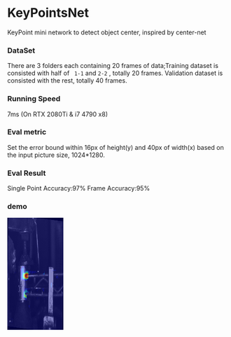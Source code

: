 # KeyPointsNet

 KeyPoint mini network to detect object center, inspired by center-net
 
### DataSet
There are 3 folders each containing 20 frames of data;Training dataset is consisted with half of ` 1-1` and `2-2` , totally 20 frames. Validation dataset is consisted with the rest, totally 40 frames. 
### Running Speed
7ms (On RTX 2080Ti & i7 4790 x8)
 
### Eval metric
Set the error bound within 16px of height(y) and 40px of width(x) based on the input picture size, 1024*1280.

### Eval Result
Single Point Accuracy:97%
Frame Accuracy:95%
 
### demo
![](FinalResult/Result-qlr-20190607/result_pic/20181125113025019_flipped_featureMap.bmp)
